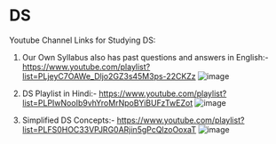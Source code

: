 # DS

Youtube Channel Links for Studying DS:
1. Our Own Syllabus also has past questions and answers in English:- https://www.youtube.com/playlist?list=PLjeyC7OAWe_Dljo2GZ3s45M3ps-22CKZz ![image](https://github.com/theonlyNischal/Ultimate-Notes-Books-Resources-for-NCIT/assets/48583944/69984e07-df1c-4dbc-9f31-f561ff14ce37)

2. DS Playlist in Hindi:-  https://www.youtube.com/playlist?list=PLPIwNooIb9vhYroMrNpoBYiBUFzTwEZot ![image](https://github.com/theonlyNischal/Ultimate-Notes-Books-Resources-for-NCIT/assets/48583944/83c5e1a9-a9f0-4eab-9857-b8ebbc34b44f)

3. Simplified DS Concepts:- https://www.youtube.com/playlist?list=PLFS0HOC33VPJRG0ARjin5gPcQlzoOoxaT
   ![image](https://github.com/theonlyNischal/Ultimate-Notes-Books-Resources-for-NCIT/assets/48583944/ec95dfe2-74ea-40af-88fc-e0a76d537ea4)
